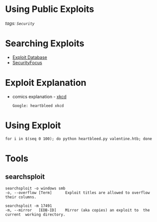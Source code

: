 # Using Public Exploits
###### tags: `Security`

# Searching Exploits
- [Exploit Database](https://www.exploit-db.com)
- [SecurityFocus](https://www.securityfocus.com/vulnerabilities)

# Exploit Explanation
* comics explanation - [xkcd](https://xkcd.com/)
    ```
    Google: heartbleed xkcd
    ```
 
# Using Exploit
```
for i in $(seq 0 100); do python heartbleed.py valentine.htb; done
```

# Tools
## searchsploit
```
searchsploit -o windows smb
-o, --overflow [Term]      Exploit titles are allowed to overflow their columns.
```

```
searchsploit -m 17491
-m, --mirror   [EDB-ID]    Mirror (aka copies) an exploit to  the  current  working directory.
```
